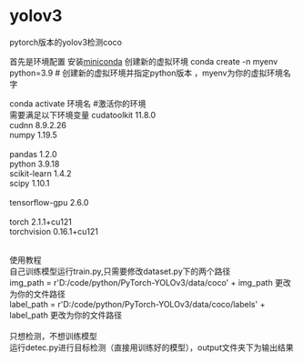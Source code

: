 # yolov3
pytorch版本的yolov3检测coco

首先是环境配置
安装[miniconda](https://docs.anaconda.com/miniconda/)
创建新的虚拟环境
conda create -n myenv python=3.9  # 创建新的虚拟环境并指定python版本 ，myenv为你的虚拟环境名字<br/>

conda activate 环境名              #激活你的环境<br/>
需要满足以下环境变量
cudatoolkit               11.8.0           <br/>
cudnn                     8.9.2.26              <br/> 
numpy                     1.19.5                 <br/>  
pandas                    1.2.0                <br/>
python                    3.9.18          <br/>
scikit-learn              1.4.2            <br/>
scipy                     1.10.1                <br/>   
tensorflow-gpu            2.6.0                  <br/>  
torch                     2.1.1+cu121        <br/>
torchvision               0.16.1+cu121          <br/>
<br/>

使用教程<br/>
自己训练模型运行train.py,只需要修改dataset.py下的两个路径<br/>
img_path = r'D:/code/python/PyTorch-YOLOv3/data/coco' + img_path              更改为你的文件路径<br/>
label_path = r'D:/code/python/PyTorch-YOLOv3/data/coco/labels' + label_path   更改为你的文件路径<br/>
<br/>
只想检测，不想训练模型<br/>
运行detec.py进行目标检测（直接用训练好的模型），output文件夹下为输出结果
